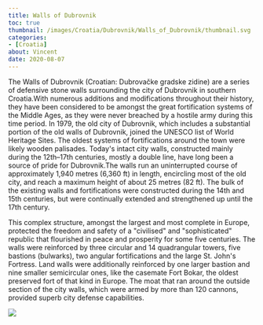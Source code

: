 ```yaml
---
title: Walls of Dubrovnik
toc: true
thumbnail: /images/Croatia/Dubrovnik/Walls_of_Dubrovnik/thumbnail.svg
categories:
- [Croatia]
about: Vincent
date: 2020-08-07
---
```



The Walls of Dubrovnik (Croatian: Dubrovačke gradske zidine) are a series of defensive stone walls surrounding the city of Dubrovnik in southern Croatia.With numerous additions and modifications throughout their history, they have been considered to be amongst the great fortification systems of the Middle Ages, as they were never breached by a hostile army during this time period. In 1979, the old city of Dubrovnik, which includes a substantial portion of the old walls of Dubrovnik, joined the UNESCO list of World Heritage Sites.
The oldest systems of fortifications around the town were likely wooden palisades. Today's intact city walls, constructed mainly during the 12th–17th centuries, mostly a double line, have long been a source of pride for Dubrovnik.The walls run an uninterrupted course of approximately 1,940 metres (6,360 ft) in length, encircling most of the old city, and reach a maximum height of about 25 metres (82 ft). The bulk of the existing walls and fortifications were constructed during the 14th and 15th centuries, but were continually extended and strengthened up until the 17th century.

This complex structure, amongst the largest and most complete in Europe, protected the freedom and safety of a "civilised" and "sophisticated" republic that flourished in peace and prosperity for some five centuries. The walls were reinforced by three circular and 14 quadrangular towers, five bastions (bulwarks), two angular fortifications and the large St. John's Fortress. Land walls were additionally reinforced by one larger bastion and nine smaller semicircular ones, like the casemate Fort Bokar, the oldest preserved fort of that kind in Europe. The moat that ran around the outside section of the city walls, which were armed by more than 120 cannons, provided superb city defense capabilities.

![](/blog/images/Croatia/Dubrovnik/Walls_of_Dubrovnik/thumbnail.svg)




